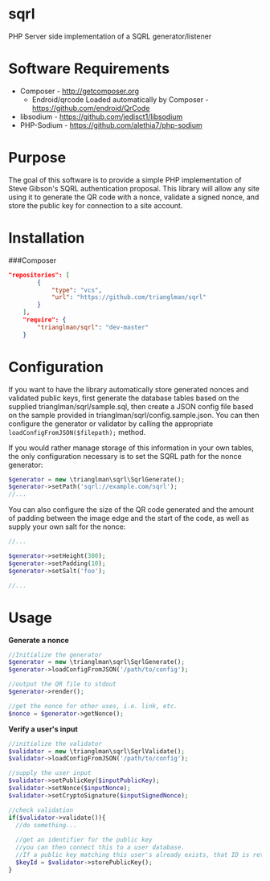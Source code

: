 sqrl
====

PHP Server side implementation of a SQRL generator/listener


Software Requirements
====

* Composer - http://getcomposer.org
  * Endroid/qrcode Loaded automatically by Composer - https://github.com/endroid/QrCode
* libsodium - https://github.com/jedisct1/libsodium
* PHP-Sodium - https://github.com/alethia7/php-sodium

Purpose
====

The goal of this software is to provide a simple PHP implementation of Steve
Gibson's SQRL authentication proposal. This library will allow any site using it
to generate the QR code with a nonce, validate a signed nonce, and store the 
public key for connection to a site account. 

Installation
====

###Composer

```json
"repositories": [
        {
            "type": "vcs",
            "url": "https://github.com/trianglman/sqrl"
        }
    ],
    "require": {
        "trianglman/sqrl": "dev-master"
    }
```

Configuration
====

If you want to have the library automatically store generated nonces and validated
public keys, first generate the database tables based on the supplied 
trianglman/sqrl/sample.sql, then create a JSON config file based on the sample
provided in trianglman/sqrl/config.sample.json. You can then configure the 
generator or validator by calling the appropriate `loadConfigFromJSON($filepath);`
method.

If you would rather manage storage of this information in your own tables, the 
only configuration necessary is to set the SQRL path for the nonce generator:

```php
$generator = new \trianglman\sqrl\SqrlGenerate();
$generator->setPath('sqrl://example.com/sqrl');
//...
```

You can also configure the size of the QR code generated and the amount of 
padding between the image edge and the start of the code, as well as supply
your own salt for the nonce:

```php
//...

$generator->setHeight(300);
$generator->setPadding(10);
$generator->setSalt('foo');

//...
```

Usage
====

**Generate a nonce**
```php
//Initialize the generator
$generator = new \trianglman\sqrl\SqrlGenerate();
$generator->loadConfigFromJSON('/path/to/config');

//output the QR file to stdout
$generator->render();

//get the nonce for other uses, i.e. link, etc.
$nonce = $generator->getNonce();
```

**Verify a user's input**
```php
//initialize the validator
$validator = new \trianglman\sqrl\SqrlValidate();
$validator->loadConfigFromJSON('/path/to/config');

//supply the user input
$validator->setPublicKey($inputPublicKey);
$validator->setNonce($inputNonce);
$validator->setCryptoSignature($inputSignedNonce);

//check validation
if($validator->validate()){
  //do something...
  
  //get an identifier for the public key 
  //you can then connect this to a user database.
  //If a public key matching this user's already exists, that ID is returned
  $keyId = $validator->storePublicKey();
}
```
